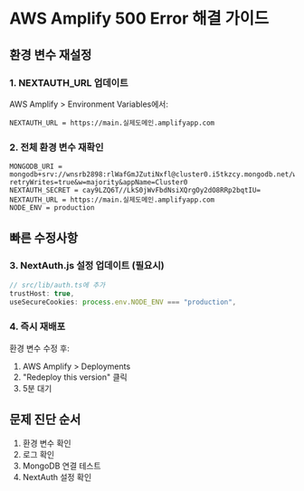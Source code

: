 # AWS Amplify 500 Error 해결 가이드

## 환경 변수 재설정

### 1. NEXTAUTH_URL 업데이트
AWS Amplify > Environment Variables에서:
```
NEXTAUTH_URL = https://main.실제도메인.amplifyapp.com
```

### 2. 전체 환경 변수 재확인
```
MONGODB_URI = mongodb+srv://wnsrb2898:rlWafGmJZutiNxfl@cluster0.i5tkzcy.mongodb.net/wagent?retryWrites=true&w=majority&appName=Cluster0
NEXTAUTH_SECRET = cay9LZQ6T//LkS0jWvFbdNsiXQrgOy2dO8RRp2bqtIU=
NEXTAUTH_URL = https://main.실제도메인.amplifyapp.com
NODE_ENV = production
```

## 빠른 수정사항

### 3. NextAuth.js 설정 업데이트 (필요시)
```javascript
// src/lib/auth.ts에 추가
trustHost: true,
useSecureCookies: process.env.NODE_ENV === "production",
```

### 4. 즉시 재배포
환경 변수 수정 후:
1. AWS Amplify > Deployments
2. "Redeploy this version" 클릭
3. 5분 대기

## 문제 진단 순서
1. 환경 변수 확인
2. 로그 확인  
3. MongoDB 연결 테스트
4. NextAuth 설정 확인